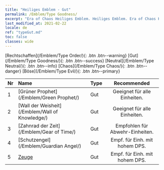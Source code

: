 ```yaml
---
title: "Heiliges Emblem - Gut"
permalink: /Emblem/Type Goodness/
excerpt: "Era of Chaos Heiliges Emblem. Heiliges Emblem. Era of Chaos Heiliges Emblem Gut. Era of Chaos Gut"
last_modified_at: 2021-02-22
locale: de
ref: "typeGut.md"
toc: false
classes: wide
---
```


  [Rechtschaffen](/Emblem/Type Order/){: .btn .btn--warning}   [Gut](/Emblem/Type Goodness/){: .btn .btn--success}   [Neutral](/Emblem/Type Neutral/){: .btn .btn--info}   [Chaos](/Emblem/Type Chaos/){: .btn .btn--danger}   [Böse](/Emblem/Type Evil/){: .btn .btn--primary} 

  |  Nr  |             Name            |    Type    |   Recommended   |
  |:-----|:----------------------------|:-----------|:---------------:|
  | 1 | [Grüner Prophet](/Emblem/Green Prophet/) | Gut | Geeignet für alle Einheiten. | 
  | 2 | [Wall der Weisheit](/Emblem/Wall of Knowledge/) | Gut | Geeignet für alle Einheiten. | 
  | 3 | [Zahnrad der Zeit](/Emblem/Gear of Time/) | Gut | Empfohlen für Abwehr-Einheiten. | 
  | 4 | [Schutzengel](/Emblem/Guardian Angel/) | Gut | Empf. für Einh. mit hohem DPS. | 
  | 5 | [Zeuge](/Emblem/Witness/) | Gut | Empf. für Einh. mit hohem DPS. | 
